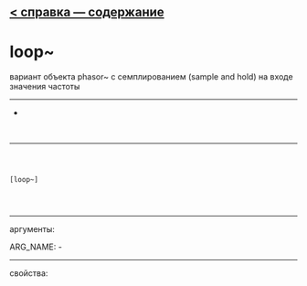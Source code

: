 [< справка — содержание](ceammc_lib.html)
---

# loop~


вариант объекта phasor~ с семплированием (sample and hold) на входе значения частоты

---

-
<br>


---


```



[loop~]


            
```

---
аргументы:

ARG_NAME: -<br>

---
свойства:


